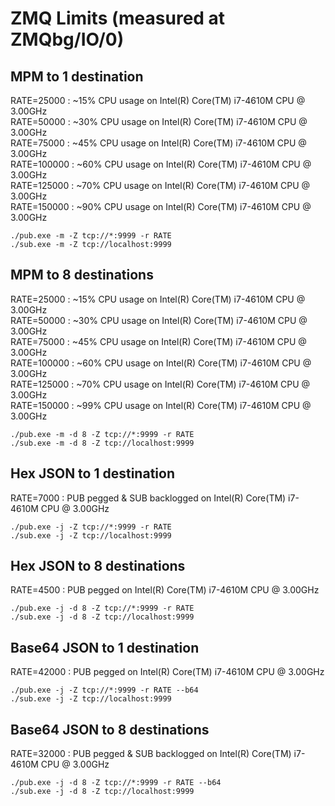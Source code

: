 # ZMQ Limits (measured at ZMQbg/IO/0)

## MPM to 1 destination
RATE=25000  : ~15% CPU usage on Intel(R) Core(TM) i7-4610M CPU @ 3.00GHz \
RATE=50000  : ~30% CPU usage on Intel(R) Core(TM) i7-4610M CPU @ 3.00GHz \
RATE=75000  : ~45% CPU usage on Intel(R) Core(TM) i7-4610M CPU @ 3.00GHz \
RATE=100000 : ~60% CPU usage on Intel(R) Core(TM) i7-4610M CPU @ 3.00GHz \
RATE=125000 : ~70% CPU usage on Intel(R) Core(TM) i7-4610M CPU @ 3.00GHz \
RATE=150000 : ~90% CPU usage on Intel(R) Core(TM) i7-4610M CPU @ 3.00GHz
```
./pub.exe -m -Z tcp://*:9999 -r RATE
./sub.exe -m -Z tcp://localhost:9999
```

## MPM to 8 destinations
RATE=25000  : ~15% CPU usage on Intel(R) Core(TM) i7-4610M CPU @ 3.00GHz \
RATE=50000  : ~30% CPU usage on Intel(R) Core(TM) i7-4610M CPU @ 3.00GHz \
RATE=75000  : ~45% CPU usage on Intel(R) Core(TM) i7-4610M CPU @ 3.00GHz \
RATE=100000 : ~60% CPU usage on Intel(R) Core(TM) i7-4610M CPU @ 3.00GHz \
RATE=125000 : ~70% CPU usage on Intel(R) Core(TM) i7-4610M CPU @ 3.00GHz \
RATE=150000 : ~99% CPU usage on Intel(R) Core(TM) i7-4610M CPU @ 3.00GHz
```
./pub.exe -m -d 8 -Z tcp://*:9999 -r RATE
./sub.exe -m -d 8 -Z tcp://localhost:9999
```

## Hex JSON to 1 destination
RATE=7000   : PUB pegged & SUB backlogged on Intel(R) Core(TM) i7-4610M CPU @ 3.00GHz
```
./pub.exe -j -Z tcp://*:9999 -r RATE
./sub.exe -j -Z tcp://localhost:9999
```

## Hex JSON to 8 destinations
RATE=4500   : PUB pegged on Intel(R) Core(TM) i7-4610M CPU @ 3.00GHz
```
./pub.exe -j -d 8 -Z tcp://*:9999 -r RATE
./sub.exe -j -d 8 -Z tcp://localhost:9999
```

## Base64 JSON to 1 destination
RATE=42000   : PUB pegged on Intel(R) Core(TM) i7-4610M CPU @ 3.00GHz
```
./pub.exe -j -Z tcp://*:9999 -r RATE --b64
./sub.exe -j -Z tcp://localhost:9999
```

## Base64 JSON to 8 destinations
RATE=32000   : PUB pegged & SUB backlogged on Intel(R) Core(TM) i7-4610M CPU @ 3.00GHz
```
./pub.exe -j -d 8 -Z tcp://*:9999 -r RATE --b64
./sub.exe -j -d 8 -Z tcp://localhost:9999
```
